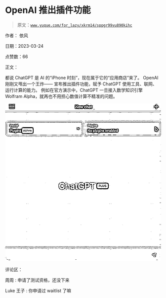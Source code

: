 # OpenAI 推出插件功能

> 原文：[`www.yuque.com/for_lazy/xkrm14/sppgr99vu890kihc`](https://www.yuque.com/for_lazy/xkrm14/sppgr99vu890kihc)

作者： 依风

日期：2023-03-24

点赞数：66

正文：

都说 ChatGPT 是 AI 的“iPhone 时刻”，现在属于它的“应用商店”来了。 OpenAI 刚刚又甩出一个王炸—— 宣布推出插件功能，赋予 ChatGPT 使用工具、联网、运行计算的能力。 例如在官方演示中，ChatGPT 一旦接入数学知识引擎 Wolfram Alpha，就再也不用担心数值计算不精准的问题。

![](img/c213f16ef787198b2d7f79df4b9a4fd3.png)  

评论区：

周周 : 申请了测试资格，还没下来

Luke 王子 : 你申请过 waitlist 了嘛

